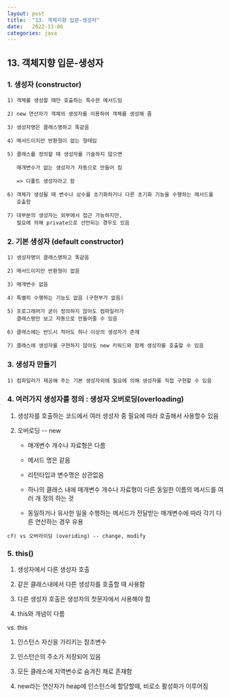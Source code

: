 ```yaml
---
layout: post
title:  "13. 객체지향 입문-생성자"
date:   2022-11-06
categories: java
---
```


## 13. 객체지향 입문-생성자

### 1. 생성자 (constructor)

    1) 객체를 생성할 때만 호출하는 특수한 메서드임

    2) new 연산자가 객체의 생성자를 이용하여 객체를 생성해 줌

    3) 생성자명은 클래스명하고 똑같음

    4) 메서드이지만 반환형이 없는 형태임

    5) 클래스를 정의할 때 생성자를 기술하지 않으면 

       매개변수가 없는 생성자가 자동으로 만들어 짐 

       => 디폴트 생성자라고 함

    6) 객체가 생성될 때 변수나 상수를 초기화하거나 다른 초기화 기능을 수행하는 메서드를
       호출함

    7) 대부분의 생성자는 외부에서 접근 가능하지만, 
       필요에 의해 private으로 선언되는 경우도 있음

### 2. 기본 생성자 (default constructor)

    1) 생성자명이 클래스명하고 똑같음

    2) 메서드이지만 반환형이 없음

    3) 매개변수 없음

    4) 특별히 수행하는 기능도 없음 (구현부가 없음)

    5) 프로그래머가 굳이 정의하지 않아도 컴파일러가 
       클래스명만 보고 자동으로 만들어줄 수 있음

    6) 클래스에는 반드시 적어도 하나 이상의 생성자가 존재

    7) 클래스에 생성자를 구현하지 않아도 new 키워드와 함께 생성자를 호출할 수 있음

### 3. 생성자 만들기

    1) 컴파일러가 제공해 주는 기본 생성자외에 필요에 의해 생성자를 직접 구현할 수 있음    

### 4. 여러가지 생성자를 정의 : 생성자 오버로딩(overloading) 

   1) 생성자를 호출하는 코드에서 여러 생성자 중 필요에 따라 호출해서 사용할수 있음

   2) 오버로딩 -- new

      - 매개변수 개수나 자료형은 다름 

      - 메서드 명은 같음 

      - 리턴타입과 변수명은 상관없음

      - 하나의 클래스 내에 매개변수 개수나 자료형이 다른 동일한 이름의 메서드를 
        여러 개 정의 하는 것

      - 동일하거나 유사한 일을 수행하는 메서드가 전달받는 매개변수에 따라 각기 
        다른 연산하는 경우 유용  

    cf) vs 오버라이딩 (overiding) -- change, modify        

### 5. this()

   1) 생성자에서 다른 생성자 호출 

   2) 같은 클래스내에서 다른 생성자를 호출할 때 사용함

   3) 다른 생성자 호출은 생성자의 첫문자에서 사용해야 함

   4) this와 개념이 다름 

   vs. this 

   1) 인스턴스 자신을 가리키는 참조변수 

   2) 인스턴슨의 주소가 저장되어 있음 

   3) 모든 클래스에 지역변수로 숨겨진 채로 존재함 

   4) new라는 연산자가 heap에 인스턴스에 할당할때, 비로소 활성화가 이루어짐

